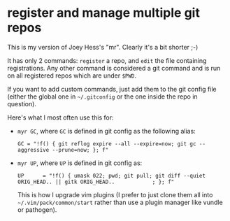 # register and manage multiple git repos

This is my version of Joey Hess's "mr".  Clearly it's a bit shorter ;-)

It has only 2 commands: `register` a repo, and `edit` the file containing
registrations.  Any other command is considered a git command and is run on
all registered repos which are under `$PWD`.

If you want to add custom commands, just add them to the git config file
(either the global one in `~/.gitconfig` or the one inside the repo in
question).

Here's what I most often use this for:

*   `myr GC`, where `GC` is defined in git config as the following alias:

        GC = "!f() { git reflog expire --all --expire=now; git gc --aggressive --prune=now; }; f"

*   `myr UP`, where `UP` is defined in git config as:

        UP      = "!f() { umask 022; pwd; git pull; git diff --quiet ORIG_HEAD.. || gitk ORIG_HEAD..            ; }; f"

    This is how I upgrade vim plugins (I prefer to just clone them all into
    `~/.vim/pack/common/start` rather than use a plugin manager like vundle or
    pathogen).

